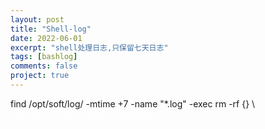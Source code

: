 ```yaml
---
layout: post
title: "Shell-log"
date: 2022-06-01
excerpt: "shell处理日志,只保留七天日志"
tags: [bashlog]
comments: false
project: true
---
```


<div class="changshu">
find /opt/soft/log/ -mtime +7 -name "*.log" -exec rm -rf {} \
<span style="color:white">###/opt/soft/log/为保存日志的目录</span></div>
    


